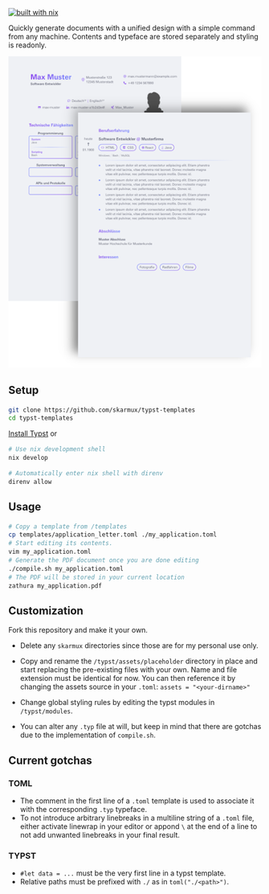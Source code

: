 [![built with nix](https://img.shields.io/static/v1?logo=nixos&logoColor=white&label=&message=Built%20with%20Nix&color=41439a)](https://builtwithnix.org)

Quickly generate documents with a unified design with a simple command from any
machine. Contents and typeface are stored separately and styling is readonly.

<div align="center">
  <img src="docs/curriculum_vitae.png" alt="CV" />
</div>

## Setup

```sh
git clone https://github.com/skarmux/typst-templates
cd typst-templates
```

[Install Typst](https://github.com/typst/typst/blob/main/README.md#installation)
or
```sh
# Use nix development shell
nix develop
```

```sh
# Automatically enter nix shell with direnv
direnv allow
```

## Usage

```sh
# Copy a template from /templates
cp templates/application_letter.toml ./my_application.toml
# Start editing its contents.
vim my_application.toml
# Generate the PDF document once you are done editing
./compile.sh my_application.toml
# The PDF will be stored in your current location
zathura my_application.pdf
```

## Customization

Fork this repository and make it your own.

- Delete any `skarmux` directories since those are for my personal use only.

- Copy and rename the `/typst/assets/placeholder` directory in place and start
  replacing the pre-existing files with your own. Name and file extension must
  be identical for now. You can then reference it by changing the assets source
  in your `.toml`: `assets = "<your-dirname>"`

- Change global styling rules by editing the typst modules in `/typst/modules`.

- You can alter any `.typ` file at will, but keep in mind that there are
  gotchas due to the implementation of `compile.sh`.

## Current gotchas

### TOML
- The comment in the first line of a `.toml` template is used to associate it
  with the corresponding `.typ` typeface.
- To not introduce arbitrary linebreaks in a multiline string of a `.toml` file,
  either activate linewrap in your editor or appond `\` at the end of a line to
  not add unwanted linebreaks in your final result.

### TYPST
- `#let data = ...` must be the very first line in a typst template.
- Relative paths must be prefixed with `./` as in `toml("./<path>")`.
